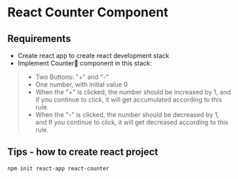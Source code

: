 # React Counter Component

## Requirements
* Create react app to create react development stack
* Implement Counter component in this stack:

>* Two Buttons: "+" and "-"
>* One number, with initial value 0
>* When the "+" is clicked, the number should be increased by 1, and if you continue to click, it will get accumulated according to this rule.
>* When the "-" is clicked, the number should be decreased by 1, and If you continue to click, it will get decreased according to this rule.

## Tips - how to create react project
```
npm init react-app react-counter
```
